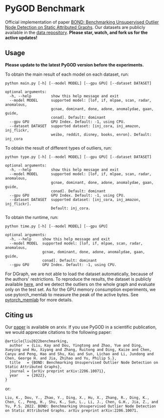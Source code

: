# PyGOD Benchmark

Official implementation of paper [BOND: Benchmarking Unsupervised Outlier Node Detection on Static Attributed Graphs](https://arxiv.org/abs/2206.10071). Our datasets are publicly available in the [data repository](https://github.com/pygod-team/data). **Please star, watch, and fork us for the active updates!**

## Usage

**Please update to the latest PyGOD version before the experiments.**

To obtain the main result of each model on each dataset, run:

```shell
python main.py [-h] [--model MODEL] [--gpu GPU] [--dataset DATASET]

optional arguments:
  -h, --help         show this help message and exit
  --model MODEL      supported model: [lof, if, mlpae, scan, radar, anomalous,
                     gcnae, dominant, done, adone, anomalydae, gaan, guide,
                     conad]. Default: dominant
  --gpu GPU          GPU Index. Default: -1, using CPU.
  --dataset DATASET  supported dataset: [inj_cora, inj_amazon, inj_flickr,
                     weibo, reddit, disney, books, enron]. Default: inj_cora
```

To obtain the result of different types of outliers, run:

```shell
python type.py [-h] [--model MODEL] [--gpu GPU] [--dataset DATASET]

optional arguments:
  -h, --help         show this help message and exit
  --model MODEL      supported model: [lof, if, mlpae, scan, radar, anomalous,
                     gcnae, dominant, done, adone, anomalydae, gaan, guide,
                     conad]. Default: dominant
  --gpu GPU          GPU Index. Default: -1, using CPU.
  --dataset DATASET  supported dataset: [inj_cora, inj_amazon, inj_flickr].
                     Default: inj_cora.

```

To obtain the runtime, run:

```shell
python time.py [-h] [--model MODEL] [--gpu GPU]

optional arguments:
  -h, --help     show this help message and exit
  --model MODEL  supported model: [lof, if, mlpae, scan, radar, anomalous,
                 gcnae, dominant, done, adone, anomalydae, gaan, guide,
                 conad]. Default: dominant
  --gpu GPU      GPU Index. Default: -1, using CPU.
```

For DGraph, we are not able to load the dataset automatically, because of the authors' restrictions. To reproduce the results, the dataset is publicly available [here](https://dgraph.xinye.com/dataset), and we detect the outliers on the whole graph and evaluate only on the test set. As for the GPU memory consumption experiments, we use pytorch_memlab to measure the peak of the active bytes. See [pytorch_memlab](https://github.com/Stonesjtu/pytorch_memlab) for more details.

## Citing us

Our [paper](https://arxiv.org/abs/2206.10071) is available on arxiv. If you use PyGOD in a scientific publication, we would appreciate citations to the following paper:

```
@article{liu2022benchmarking,
  author  = {Liu, Kay and Dou, Yingtong and Zhao, Yue and Ding, Xueying and Hu, Xiyang and Zhang, Ruitong and Ding, Kaize and Chen, Canyu and Peng, Hao and Shu, Kai and Sun, Lichao and Li, Jundong and Chen, George H. and Jia, Zhihao and Yu, Philip S.},
  title   = {BOND: Benchmarking Unsupervised Outlier Node Detection on Static Attributed Graphs},
  journal = {arXiv preprint arXiv:2206.10071},
  year    = {2022},
}
```

or:

```
Liu, K., Dou, Y., Zhao, Y., Ding, X., Hu, X., Zhang, R., Ding, K., Chen, C., Peng, H., Shu, K., Sun, L., Li, J., Chen, G.H., Jia, Z., and Yu, P.S. 2022. BOND: Benchmarking Unsupervised Outlier Node Detection on Static Attributed Graphs. arXiv preprint arXiv:2206.10071.
```
